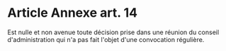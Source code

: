 # Article Annexe art. 14

Est nulle et non avenue toute décision prise dans une réunion du conseil d'administration qui n'a pas fait l'objet d'une convocation régulière.
